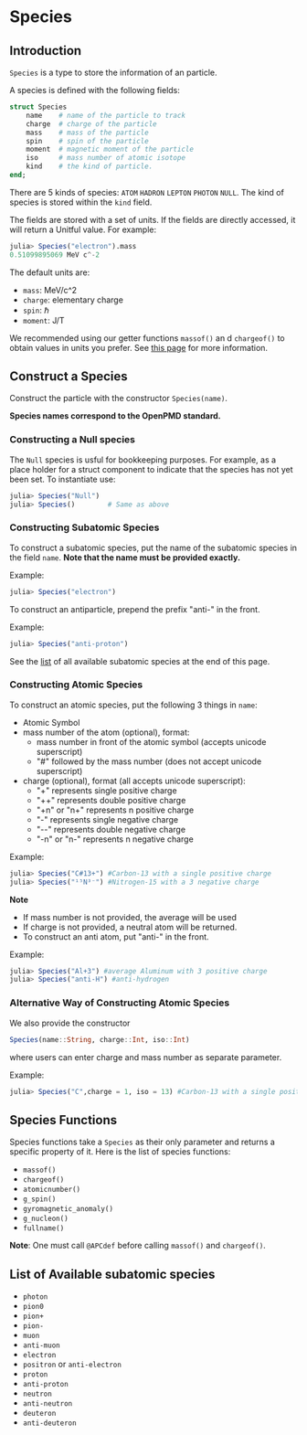 # Species

## Introduction

`Species` is a type to store the information of an particle. 

A species is defined with the following fields:

```julia
struct Species 
    name    # name of the particle to track
    charge  # charge of the particle 
    mass    # mass of the particle
    spin    # spin of the particle
    moment  # magnetic moment of the particle
    iso     # mass number of atomic isotope
	kind    # the kind of particle.
end;
```
There are 5 kinds of species: `ATOM` `HADRON` `LEPTON` `PHOTON` `NULL`. 
The kind of species is stored within the `kind` field.

The fields are stored with a set of units. If the fields are directly accessed, 
it will return a Unitful value. For example:
```julia
julia> Species("electron").mass
0.51099895069 MeV c^-2
```
The default units are:
- `mass`:  MeV/c^2
- `charge`: elementary charge
- `spin`: $\hbar$
- `moment`: J/T

We recommended using our getter functions `massof()` an d `chargeof()` to obtain values 
in units you prefer. See [this page](constants.md) for more information.


## Construct a Species

Construct the particle with the constructor `Species(name)`.

**Species names correspond to the OpenPMD standard.**

### Constructing a Null species

The `Null` species is usful for bookkeeping purposes. For example, as a place holder for a struct
component to indicate that the species has not yet been set. To instantiate use:
```julia
julia> Species("Null")
julia> Species()        # Same as above
```

### Constructing Subatomic Species

To construct a subatomic species, put the name of the subatomic species in the field `name`. 
**Note that the name must be provided exactly.**

Example:
```julia
julia> Species("electron")
```

To construct an antiparticle, prepend the prefix "anti-" in the front.

Example:
```julia
julia> Species("anti-proton")
```

See the [list](#list-of-available-subatomic-species) of all available subatomic species at the end of this page.

### Constructing Atomic Species

To construct an atomic species, put the following 3 things in `name`:

- Atomic Symbol
- mass number of the atom (optional), format:
    - mass number in front of the atomic symbol (accepts unicode superscript)
    - "#" followed by the mass number (does not accept unicode superscript)
- charge (optional), format (all accepts unicode superscript):
    - "+" represents single positive charge
    - "++" represents double positive charge
    - "+n" or "n+" represents n positive charge
    - "-" represents single negative charge
    - "--" represents double negative charge
    - "-n" or "n-" represents n negative charge

Example:
```julia
julia> Species("C#13+") #Carbon-13 with a single positive charge
julia> Species("¹⁵N³⁻") #Nitrogen-15 with a 3 negative charge
```


**Note**

- If mass number is not provided, the average will be used
- If charge is not provided, a neutral atom will be returned.
- To construct an anti atom, put "anti-" in the front.

Example:
```julia
julia> Species("Al+3") #average Aluminum with 3 positive charge
julia> Species("anti-H") #anti-hydrogen
```

### Alternative Way of Constructing Atomic Species

We also provide the constructor 
```julia
Species(name::String, charge::Int, iso::Int)
```
where users can enter charge and mass number as separate parameter.

Example:
```julia
julia> Species("C",charge = 1, iso = 13) #Carbon-13 with a single positive charge
```

## Species Functions

Species functions take a `Species` as their only parameter and returns a specific property of it. 
Here is the list of species functions:

- `massof()`
- `chargeof()`
- `atomicnumber()`
- `g_spin()`
- `gyromagnetic_anomaly()`
- `g_nucleon()`
- `fullname()`

**Note**: One must call `@APCdef` before calling `massof()` and `chargeof()`.

## List of Available subatomic species

- `photon`
- `pion0`
- `pion+`
- `pion-`
- `muon`
- `anti-muon`
- `electron`
- `positron` or `anti-electron`
- `proton`
- `anti-proton`
- `neutron`
- `anti-neutron`
- `deuteron`
- `anti-deuteron`
